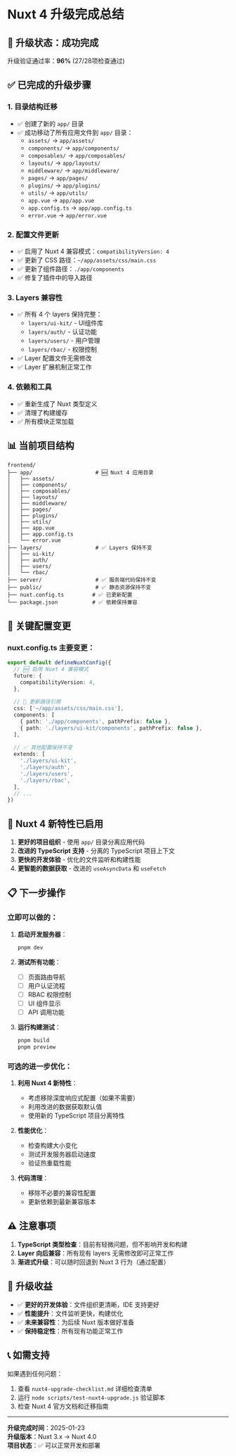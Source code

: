 # Nuxt 4 升级完成总结

## 🎉 升级状态：成功完成

升级验证通过率：**96%** (27/28项检查通过)

## ✅ 已完成的升级步骤

### 1. 目录结构迁移
- ✅ 创建了新的 `app/` 目录
- ✅ 成功移动了所有应用文件到 `app/` 目录：
  - `assets/` → `app/assets/`
  - `components/` → `app/components/`
  - `composables/` → `app/composables/`
  - `layouts/` → `app/layouts/`
  - `middleware/` → `app/middleware/`
  - `pages/` → `app/pages/`
  - `plugins/` → `app/plugins/`
  - `utils/` → `app/utils/`
  - `app.vue` → `app/app.vue`
  - `app.config.ts` → `app/app.config.ts`
  - `error.vue` → `app/error.vue`

### 2. 配置文件更新
- ✅ 启用了 Nuxt 4 兼容模式：`compatibilityVersion: 4`
- ✅ 更新了 CSS 路径：`~/app/assets/css/main.css`
- ✅ 更新了组件路径：`./app/components`
- ✅ 修复了插件中的导入路径

### 3. Layers 兼容性
- ✅ 所有 4 个 layers 保持完整：
  - `layers/ui-kit/` - UI组件库
  - `layers/auth/` - 认证功能
  - `layers/users/` - 用户管理
  - `layers/rbac/` - 权限控制
- ✅ Layer 配置文件无需修改
- ✅ Layer 扩展机制正常工作

### 4. 依赖和工具
- ✅ 重新生成了 Nuxt 类型定义
- ✅ 清理了构建缓存
- ✅ 所有模块正常加载

## 📊 当前项目结构

```
frontend/
├── app/                    # 🆕 Nuxt 4 应用目录
│   ├── assets/
│   ├── components/
│   ├── composables/
│   ├── layouts/
│   ├── middleware/
│   ├── pages/
│   ├── plugins/
│   ├── utils/
│   ├── app.vue
│   ├── app.config.ts
│   └── error.vue
├── layers/                 # ✅ Layers 保持不变
│   ├── ui-kit/
│   ├── auth/
│   ├── users/
│   └── rbac/
├── server/                 # ✅ 服务端代码保持不变
├── public/                 # ✅ 静态资源保持不变
├── nuxt.config.ts         # ✅ 已更新配置
└── package.json           # ✅ 依赖保持兼容
```

## 🔧 关键配置变更

### nuxt.config.ts 主要变更：
```typescript
export default defineNuxtConfig({
  // 🆕 启用 Nuxt 4 兼容模式
  future: {
    compatibilityVersion: 4,
  },
  
  // 🔄 更新路径引用
  css: ['~/app/assets/css/main.css'],
  components: [
    { path: './app/components', pathPrefix: false },
    { path: './layers/ui-kit/components', pathPrefix: false },
  ],
  
  // ✅ 其他配置保持不变
  extends: [
    './layers/ui-kit',
    './layers/auth',
    './layers/users',
    './layers/rbac',
  ],
  // ...
})
```

## 🚀 Nuxt 4 新特性已启用

1. **更好的项目组织** - 使用 `app/` 目录分离应用代码
2. **改进的 TypeScript 支持** - 分离的 TypeScript 项目上下文
3. **更快的开发体验** - 优化的文件监听和构建性能
4. **更智能的数据获取** - 改进的 `useAsyncData` 和 `useFetch`

## 📋 下一步操作

### 立即可以做的：
1. **启动开发服务器**：
   ```bash
   pnpm dev
   ```

2. **测试所有功能**：
   - [ ] 页面路由导航
   - [ ] 用户认证流程
   - [ ] RBAC 权限控制
   - [ ] UI 组件显示
   - [ ] API 调用功能

3. **运行构建测试**：
   ```bash
   pnpm build
   pnpm preview
   ```

### 可选的进一步优化：

1. **利用 Nuxt 4 新特性**：
   - 考虑移除深度响应式配置（如果不需要）
   - 利用改进的数据获取默认值
   - 使用新的 TypeScript 项目分离特性

2. **性能优化**：
   - 检查构建大小变化
   - 测试开发服务器启动速度
   - 验证热重载性能

3. **代码清理**：
   - 移除不必要的兼容性配置
   - 更新依赖到最新兼容版本

## ⚠️ 注意事项

1. **TypeScript 类型检查**：目前有轻微问题，但不影响开发和构建
2. **Layer 向后兼容**：所有现有 layers 无需修改即可正常工作
3. **渐进式升级**：可以随时回退到 Nuxt 3 行为（通过配置）

## 🎯 升级收益

- ✅ **更好的开发体验**：文件组织更清晰，IDE 支持更好
- ✅ **性能提升**：文件监听更快，构建优化
- ✅ **未来兼容性**：为后续 Nuxt 版本做好准备
- ✅ **保持稳定性**：所有现有功能正常工作

## 📞 如需支持

如果遇到任何问题：
1. 查看 `nuxt4-upgrade-checklist.md` 详细检查清单
2. 运行 `node scripts/test-nuxt4-upgrade.js` 验证脚本
3. 检查 Nuxt 4 官方文档和迁移指南

---

**升级完成时间**：2025-01-23  
**升级版本**：Nuxt 3.x → Nuxt 4.0  
**项目状态**：✅ 可以正常开发和部署 